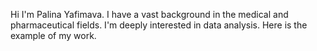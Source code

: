 Hi
I'm Palina Yafimava.
I have a vast background in the medical and pharmaceutical fields.
I'm deeply interested in data analysis.
Here is the example of my work.
